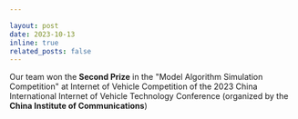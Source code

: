 ```yaml
---

layout: post
date: 2023-10-13
inline: true
related_posts: false
---
```


Our team won the **Second Prize** in the "Model Algorithm Simulation Competition" at Internet of Vehicle Competition of the 2023 China International Internet of Vehicle Technology Conference (organized by the **China Institute of Communications**)

 
